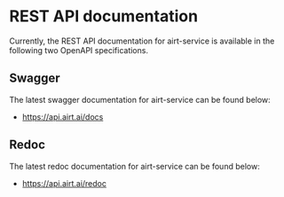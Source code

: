 # REST API documentation

Currently, the REST API documentation for airt-service is available in the following two OpenAPI specifications.

## Swagger
The latest swagger documentation for airt-service can be found below:

* <a href="https://api.airt.ai/docs" target="_blank">https://api.airt.ai/docs</a>

## Redoc
The latest redoc documentation for airt-service can be found below:

* <a href="https://api.airt.ai/redoc" target="_blank">https://api.airt.ai/redoc</a>
